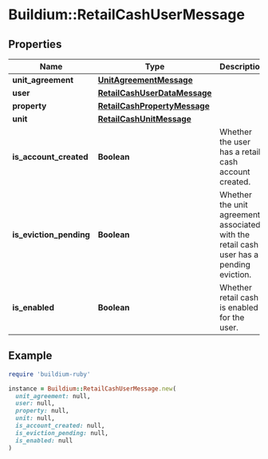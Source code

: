 # Buildium::RetailCashUserMessage

## Properties

| Name | Type | Description | Notes |
| ---- | ---- | ----------- | ----- |
| **unit_agreement** | [**UnitAgreementMessage**](UnitAgreementMessage.md) |  | [optional] |
| **user** | [**RetailCashUserDataMessage**](RetailCashUserDataMessage.md) |  | [optional] |
| **property** | [**RetailCashPropertyMessage**](RetailCashPropertyMessage.md) |  | [optional] |
| **unit** | [**RetailCashUnitMessage**](RetailCashUnitMessage.md) |  | [optional] |
| **is_account_created** | **Boolean** | Whether the user has a retail cash account created. | [optional] |
| **is_eviction_pending** | **Boolean** | Whether the unit agreement associated with the retail cash user has a pending eviction. | [optional] |
| **is_enabled** | **Boolean** | Whether retail cash is enabled for the user. | [optional] |

## Example

```ruby
require 'buildium-ruby'

instance = Buildium::RetailCashUserMessage.new(
  unit_agreement: null,
  user: null,
  property: null,
  unit: null,
  is_account_created: null,
  is_eviction_pending: null,
  is_enabled: null
)
```


